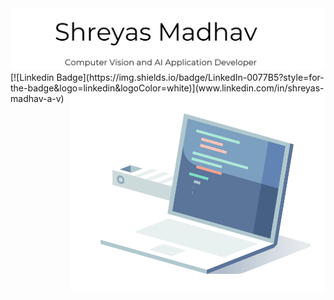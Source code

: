 <img src="Images\banner.JPG" alt="Banner of SMAV name">
[![Linkedin Badge](https://img.shields.io/badge/LinkedIn-0077B5?style=for-the-badge&logo=linkedin&logoColor=white)](www.linkedin.com/in/shreyas-madhav-a-v)

<img align="right" alt="GIF" src="Images/coding.gif" width="408" height="318" />

